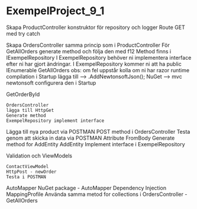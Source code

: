 # ExempelProject_9_1

Skapa ProductController
	konstruktor för repository och logger
	Route
	GET med try catch

Skapa OrdersController
	samma princip som i ProductController
	För GetAllOrders generate method och följa den med f12
	Method finns i IExempelRepository
	I ExempelRepository behöver ni implementera interface efter ni har gjort ändringar.
I ExempelRepository kommer ni att ha 
	public IEnumerable<Order> GetAllOrders
	obs: om fel uppstår kolla om ni har razor runtime compilation i Startup
	lägga till --> .AddNewtonsoftJson();
	NuGet --> mvc newtonsoft
	configurera den i Startup

GetOrderById

	OrdersController
	lägga till HttpGet
	Generate method 
	ExempelRepository implement interface


Lägga till nya product via POSTMAN
	POST method i OrdersController
	Testa genom att skicka in data via POSTMAN
	Attribute FromBody
	Generate method for AddEntity
	AddEntity
	Implement interface i ExempelRepository
	
Validation och ViewModels

	ContactViewModel
	HttpPost - newOrder
	Testa i POSTMAN

AutoMapper
	NuGet package - AutoMapper Dependency Injection
	MappingProfile 
	Använda samma metod for collections i OrdersController - GetAllOrders
















 

